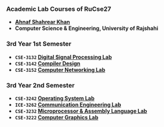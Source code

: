 ### Academic Lab Courses of RuCse27
- **[Ahnaf Shahrear Khan](https://github.com/ahnafshahrear)**
- **Computer Science & Engineering, University of Rajshahi**

### 3rd Year 1st Semester
- **`CSE-3132` [Digital Signal Processing Lab](https://github.com/ahnafshahrear/Digital-Signal-Processing-Lab)**
- **`CSE-3142` [Compiler Design](https://github.com/ahnafshahrear/Compiler-Design)**
- **`CSE-3152` [Computer Networking Lab](https://github.com/ahnafshahrear/Java-Socket-Programming)**

### 3rd Year 2nd Semester
- **`CSE-3242` [Operating System Lab](https://github.com/ahnafshahrear/Operating-System-Lab)**
- **`ICE-3262` [Communication Engineering Lab](https://github.com/ahnafshahrear/Communication-Engineering-Lab)**
- **`CSE-3232` [Microprocessor & Assembly Language Lab](https://github.com/ahnafshahrear/Microprocessor-And-Assembly-Language-Lab)**
- **`CSE-3222` [Computer Graphics Lab](https://github.com/ahnafshahrear/Computer-Graphics-Lab)**
